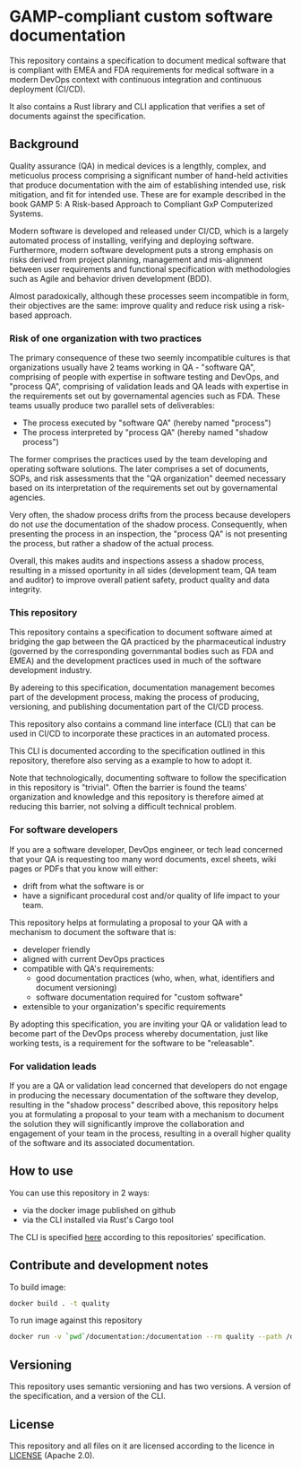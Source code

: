 # GAMP-compliant custom software documentation

This repository contains a specification to document medical software
that is compliant with EMEA and FDA
requirements for medical software in a modern DevOps context
with continuous integration and continuous deployment (CI/CD).

It also contains a Rust library and CLI application that verifies a set of documents
against the specification.

## Background

Quality assurance (QA) in medical devices is a lengthly,
complex, and meticuolus process comprising a significant number of hand-held activities
that produce documentation with the aim of establishing intended use, risk mitigation,
and fit for intended use. These are for example described in the book
GAMP 5: A Risk-based Approach to Compliant GxP Computerized Systems.

Modern software is developed and released under CI/CD, which is a largely
automated process of installing, verifying and deploying software.
Furthermore, modern software development puts a strong emphasis on risks derived from
project planning, management and mis-alignment between
user requirements and functional specification with methodologies such as Agile and behavior
driven development (BDD).

Almost paradoxically, although these processes seem incompatible in form, their objectives are
the same: improve quality and reduce risk using a risk-based approach.

### Risk of one organization with two practices

The primary consequence of these two seemly incompatible cultures is that organizations
usually have 2 teams working in QA - "software QA", comprising
of people with expertise in software testing and DevOps, and "process QA", comprising
of validation leads and QA leads with expertise in the requirements set out by
governamental agencies such as FDA. These teams usually produce two
parallel sets of deliverables:

* The process executed by "software QA" (hereby named "process")
* The process interpreted by "process QA" (hereby named "shadow process")

The former comprises the practices used by the team developing and operating software solutions.
The later comprises a set of documents, SOPs, and risk assessments that the "QA organization"
deemed necessary based on its interpretation of the requirements set out by governamental agencies.

Very often, the shadow process drifts from the process because developers do
not _use_ the documentation of the shadow process. Consequently,
when presenting the process in an inspection, the "process QA" is not presenting the process,
but rather a shadow of the actual process.

Overall, this makes audits and inspections assess a shadow process, resulting in
a missed oportunity in all sides (development team, QA team and auditor) to improve
overall patient safety, product quality and data integrity.

### This repository

This repository contains a specification to document software aimed at bridging the gap
between the QA practiced by the pharmaceutical industry (governed by the corresponding governmantal bodies such as FDA and EMEA) and the development practices used in 
much of the software development industry.

By adereing to this specification, documentation management becomes part
of the development process, making the process of producing, versioning,
and publishing documentation part of the CI/CD process.

This repository also contains a command line interface (CLI) that can be used in CI/CD to
incorporate these practices in an automated process.

This CLI is documented according to the specification outlined in this repository,
therefore also serving as a example to how to adopt it.

Note that technologically, documenting software to follow the specification
in this repository is "trivial". Often the barrier is found the teams'
organization and knowledge and this repository is therefore aimed at reducing
this barrier, not solving a difficult technical problem.

### For software developers

If you are a software developer, DevOps engineer, or tech lead concerned that your QA is requesting too many word documents, excel sheets, wiki pages or PDFs
that you know will either:
* drift from what the software is or
* have a significant procedural cost and/or quality of life impact to your team.

This repository helps at formulating a proposal to your QA with a mechanism to document
the software that is:
* developer friendly
* aligned with current DevOps practices
* compatible with QA's requirements:
    * good documentation practices (who, when, what, identifiers and document versioning)
    * software documentation required for "custom software"
* extensible to your organization's specific requirements

By adopting this specification, you are inviting your QA or validation lead to become
part of the DevOps process whereby documentation, just like working tests, is a 
requirement for the software to be "releasable".

### For validation leads

If you are a QA or validation lead concerned that developers do not engage in producing
the necessary documentation of the software they develop, resulting in the "shadow process"
described above, this repository helps you at formulating a proposal to your team with a mechanism
to document the solution they will significantly improve the collaboration and engagement
of your team in the process, resulting in a overall higher quality of the software and its
associated documentation.

## How to use

You can use this repository in 2 ways:

* via the docker image published on github
* via the CLI installed via Rust's Cargo tool

The CLI is specified [here](./documentation/README.md) according
to this repositories' specification.

## Contribute and development notes

To build image:

```bash
docker build . -t quality
```

To run image against this repository

```bash
docker run -v `pwd`/documentation:/documentation --rm quality --path /documentation
```

## Versioning

This repository uses semantic versioning and has two versions. A version of the specification,
and a version of the CLI.

## License

This repository and all files on it are licensed according to the
licence in [LICENSE](LICENSE.md) (Apache 2.0).
